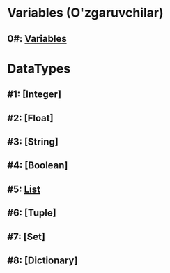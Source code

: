 # Variables (O'zgaruvchilar)

## **0#:** [Variables](./TUTORIALS/SECTIONS/variables/variables.html)

# DataTypes

## **#1:** [Integer]

## **#2:** [Float]

## **#3:** [String]

## **#4:** [Boolean]

## **#5:** [List](./TUTORIALS/SECTIONS/data_types/list.html)

## **#6:** [Tuple]

## **#7:** [Set]

## **#8:** [Dictionary]

<!-- ## **#2:** [Boolean](./tutorial_2.html)

## **#3:** [Shart ifodalari](./tutorial_3.html)

 ## Kitoblar tarjimasi

1. [Python Crash Course](https://martianvenusian.github.io/python-crash-course/)

2. Python Cookbook -->
